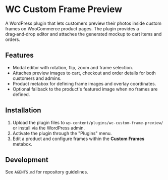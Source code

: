 # WC Custom Frame Preview

A WordPress plugin that lets customers preview their photos inside custom frames on WooCommerce product pages. The plugin provides a drag‑and‑drop editor and attaches the generated mockup to cart items and orders.

## Features
- Modal editor with rotation, flip, zoom and frame selection.
- Attaches preview images to cart, checkout and order details for both customers and admins.
- Product metabox for defining frame images and overlay coordinates.
- Optional fallback to the product's featured image when no frames are defined.

## Installation
1. Upload the plugin files to `wp-content/plugins/wc-custom-frame-preview/` or install via the WordPress admin.
2. Activate the plugin through the "Plugins" menu.
3. Edit a product and configure frames within the **Custom Frames** metabox.

## Development
See `AGENTS.md` for repository guidelines.
